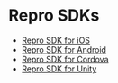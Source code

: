 # Repro SDKs

- [Repro SDK for iOS](https://github.com/reproio/repro-ios-sdk)
- [Repro SDK for Android](https://github.com/reproio/repro-android-sdk)
- [Repro SDK for Cordova](https://github.com/reproio/repro-cordova-plugin)
- [Repro SDK for Unity](https://github.com/reproio/repro-unity-sdk)
